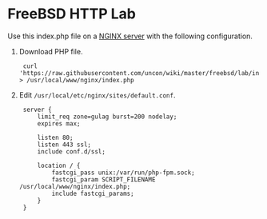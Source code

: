 # FreeBSD HTTP Lab
Use this index.php file on a [NGINX server](../nginx.md) with the following configuration.

1. Download PHP file.

		curl 'https://raw.githubusercontent.com/uncon/wiki/master/freebsd/lab/index.php' > /usr/local/www/nginx/index.php


1. Edit `/usr/local/etc/nginx/sites/default.conf`.

		server {
			limit_req zone=gulag burst=200 nodelay;
			expires max;

			listen 80;
			listen 443 ssl;
			include conf.d/ssl;

			location / {
				fastcgi_pass unix:/var/run/php-fpm.sock;
				fastcgi_param SCRIPT_FILENAME /usr/local/www/nginx/index.php;
				include fastcgi_params;
			}
		}

